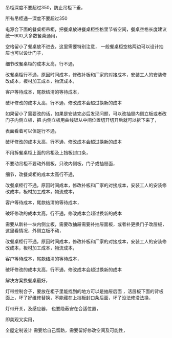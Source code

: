 吊柜深度不要超过350，防止吊柜下垂，

所有吊柜通一深度不要超过350



电源合下面的餐桌柜吊柜，把餐桌放进餐桌柜空格里节省空间，餐桌空格长度建议统一900,大多数餐桌通用，

空格留小了餐桌放不进去，这里需要特别注意，
一般餐桌柜空格两边可以设计抽屉也可以设计门子，


细节改餐桌柜的成本太高，行不通，

改餐桌柜行不通，原因时间成本，修改补板和厂家的对接成本，安装工人的安装修改成本，板材加工成本，物流成本，

客户等待成本，尾款结清的等待成本，

破坏修改的成本太高，行不通，修改成本会超过换新的成本


如果留小了需要改的话，如果是安装完必后发现问题，可以改抽屉内侧立板或者改门子内侧立板，把
内侧立板用曲线锯从中间位置切开切开后就可以拆下来了，

表面看着可以但是行不通，

破坏修改的成本太高，行不通，修改成本会超过换新的成本




不用拆餐桌柜上面的吊柜及上挡板封口条，

不要动吊柜不要动外侧板，只改内侧板，门子或抽屉面，



细节，改餐桌柜的成本太高行不通，

改餐桌柜行不通，原因时间成本，修改补板和厂家的对接成本，安装工人的安装修改成本，板材加工成本，物流成本，

客户等待成本，尾款结清的等待成本，

破坏修改的成本太高，行不通，修改成本会超过换新的成本



需要从新补一块内侧立板，需要改抽屉需要补抽屉面板，或者补更换门子改层板，这里看情况，外侧立板不动，



改餐桌柜行不通，原因时间成本，修改补板和厂家的对接成本，安装工人的安装修改成本，板材加工成本，物流成本，

客户等待成本，尾款结清的等待成本，

破坏修改的成本太高，行不通，修改成本会超过换新的成本


解决方案换餐桌最好，




灯带控制合子，要放在柜子里能找到的地方可以是抽屉后面 ，活层板下面的背板面上，坏了好维修替换，不能藏在上挡板封口条后面，坏了没法修没法换，

灯带开关，及感应器， 也要隐蔽安在合适位置，

即美观又实用，


全屋定制设计  需要给自己留路，需要留好修改空间及可能性，









